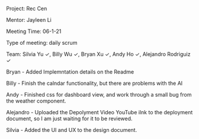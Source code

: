 Project: Rec Cen

Mentor: Jayleen Li

Meeting Time: 06-1-21

Type of meeting: daily scrum

Team: Silvia Yu ✓, Billy Wu ✓, Bryan Xu ✓, Andy Ho ✓, Alejandro Rodriguiz ✓

Bryan - Added Implemntation details on the Readme

Billy - Finish the calndar functionality, but there are problems with the AI

Andy - Finished css for dashboard view, and work through a small bug from the weather component.

Alejandro - Uploaded the Depolyment Video YouTube ilnk to the deployment document, so I am just waiting for it to be reviewed.

Silvia - Added the UI and UX to the design document.

